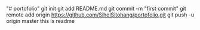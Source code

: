 "# portofolio"  git init git add README.md git commit -m "first commit" git remote add origin https://github.com/SiholSitohang/portofolio.git git push -u origin master
this is readme
